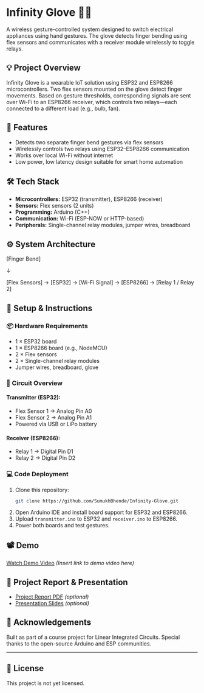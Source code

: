 # Infinity Glove 🔌🧤

A wireless gesture-controlled system designed to switch electrical appliances using hand gestures. The glove detects finger bending using flex sensors and communicates with a receiver module wirelessly to toggle relays.

## 💡 Project Overview

Infinity Glove is a wearable IoT solution using ESP32 and ESP8266 microcontrollers. Two flex sensors mounted on the glove detect finger movements. Based on gesture thresholds, corresponding signals are sent over Wi-Fi to an ESP8266 receiver, which controls two relays—each connected to a different load (e.g., bulb, fan).

## 🎯 Features

- Detects two separate finger bend gestures via flex sensors
- Wirelessly controls two relays using ESP32–ESP8266 communication
- Works over local Wi-Fi without internet
- Low power, low latency design suitable for smart home automation

## 🛠️ Tech Stack

- **Microcontrollers:** ESP32 (transmitter), ESP8266 (receiver)
- **Sensors:** Flex sensors (2 units)
- **Programming:** Arduino (C++)
- **Communication:** Wi-Fi (ESP-NOW or HTTP-based)
- **Peripherals:** Single-channel relay modules, jumper wires, breadboard

## ⚙️ System Architecture

[Finger Bend]

↓

[Flex Sensors] → [ESP32] → [Wi-Fi Signal] → [ESP8266] → [Relay 1 / Relay 2]

## 🔧 Setup & Instructions

### 📦 Hardware Requirements

- 1 × ESP32 board  
- 1 × ESP8266 board (e.g., NodeMCU)  
- 2 × Flex sensors  
- 2 × Single-channel relay modules  
- Jumper wires, breadboard, glove

### 🔌 Circuit Overview

#### Transmitter (ESP32):
- Flex Sensor 1 → Analog Pin A0  
- Flex Sensor 2 → Analog Pin A1  
- Powered via USB or LiPo battery  

#### Receiver (ESP8266):
- Relay 1 → Digital Pin D1  
- Relay 2 → Digital Pin D2  

### 💻 Code Deployment

1. Clone this repository:
   ```bash
   git clone https://github.com/SumukhBhende/Infinity-Glove.git

2. Open Arduino IDE and install board support for ESP32 and ESP8266.
3. Upload `transmitter.ino` to ESP32 and `receiver.ino` to ESP8266.
4. Power both boards and test gestures.

## 📽️ Demo

[Watch Demo Video](#) *(Insert link to demo video here)*

## 📎 Project Report & Presentation

* [Project Report PDF](#) *(optional)*
* [Presentation Slides](#) *(optional)*

## 🤝 Acknowledgements

Built as part of a course project for Linear Integrated Circuits. Special thanks to the open-source Arduino and ESP communities.

---

## 📜 License

This project is not yet licensed.


